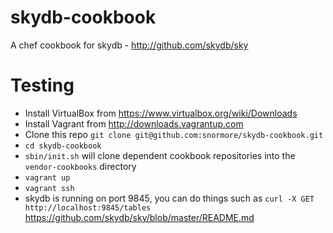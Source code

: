 skydb-cookbook
==============

A chef cookbook for skydb - http://github.com/skydb/sky

# Testing

 * Install VirtualBox from https://www.virtualbox.org/wiki/Downloads
 * Install Vagrant from http://downloads.vagrantup.com
 * Clone this repo `git clone git@github.com:snormore/skydb-cookbook.git`
 * `cd skydb-cookbook`
 * `sbin/init.sh` will clone dependent cookbook repositories into the `vendor-cookbooks` directory
 * `vagrant up`
 * `vagrant ssh`
 * skydb is running on port 9845, you can do things such as `curl -X GET http://localhost:9845/tables` https://github.com/skydb/sky/blob/master/README.md
